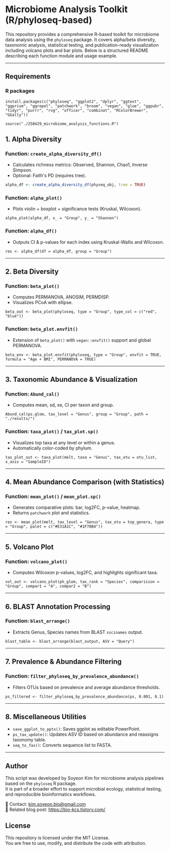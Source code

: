 # Microbiome Analysis Toolkit (R/phyloseq-based)

This repository provides a comprehensive R-based toolkit for microbiome data analysis using the `phyloseq` package. It covers alpha/beta diversity, taxonomic analysis, statistical testing, and publication-ready visualization including volcano plots and bar plots. Below is a structured README describing each function module and usage example.

---

## Requirements

### R packages

```
install.packages(c("phyloseq", "ggplot2", "dplyr", "ggtext", "ggprism", "ggrepel", "patchwork", "broom", "vegan", "glue", "ggpubr", "tidyr", "purrr", "rvg", "officer", "combinat", "RColorBrewer", "GGally"))
```

```
source("./250429_microbiome_analysis_functions.R")
```

## 1. Alpha Diversity

### Function: `create_alpha_diversity_df()`

* Calculates richness metrics: Observed, Shannon, Chao1, Inverse Simpson.
* Optional: Faith's PD (requires tree).

```r
alpha_df <- create_alpha_diversity_df(physeq_obj, tree = TRUE)
```

### Function: `alpha_plot()`

* Plots violin + boxplot + significance tests (Kruskal, Wilcoxon).

```
alpha_plot(alpha_df, x_ = "Group", y_ = "Shannon")
```

### Function: `alpha_df()`

* Outputs CI & p-values for each index using Kruskal-Wallis and Wilcoxon.

```
res <- alpha_df(df = alpha_df, group = "Group")
```

---

## 2. Beta Diversity

### Function: `beta_plot()`

* Computes PERMANOVA, ANOSIM, PERMDISP.
* Visualizes PCoA with ellipse.

```
beta_out <- beta_plot(phyloseq, type = "Group", type_col = c("red", "blue"))
```

### Function: `beta_plot.envfit()`

* Extension of `beta_plot()` with `vegan::envfit()` support and global PERMANOVA.

```
beta_env <- beta_plot.envfit(phyloseq, type = "Group", envfit = TRUE, formula = "Age + BMI", PERMANOVA = TRUE)
```

---

## 3. Taxonomic Abundance & Visualization

### Function: `Abund_cal()`

* Computes mean, sd, se, CI per taxon and group.

```
Abund_cal(ps.glom, tax_level = "Genus", group = "Group", path = "./results/")
```

### Function: `taxa_plot()` / `tax_plot.sp()`

* Visualizes top taxa at any level or within a genus.
* Automatically color-coded by phylum.

```
tax_plot_out <- taxa_plot(melt, taxa = "Genus", tax_otu = otu_list, x_axis = "SampleID")
```

---

## 4. Mean Abundance Comparison (with Statistics)

### Function: `mean_plot()` / `mean_plot.sp()`

* Generates comparative plots: bar, log2FC, p-value, heatmap.
* Returns `patchwork` plot and statistics.

```
res <- mean_plot(melt, tax_level = "Genus", tax_otu = top_genera, type = "Group", palet = c("#E31A1C", "#1F78B4"))
```

---

## 5. Volcano Plot

### Function: `volcano_plot()`

* Computes Wilcoxon p-values, log2FC, and highlights significant taxa.

```
vol_out <- volcano_plot(ph_glom, tax_rank = "Species", comparision = "Group", compar1 = "A", compar2 = "B")
```

---

## 6. BLAST Annotation Processing

### Function: `blast_arrange()`

* Extracts Genus, Species names from BLAST `sscinames` output.

```
blast_table <- blast_arrange(blast_output, ASV = "Query")
```

---

## 7. Prevalence & Abundance Filtering

### Function: `filter_phyloseq_by_prevalence_abundance()`

* Filters OTUs based on prevalence and average abundance thresholds.

```
ps_filtered <- filter_phyloseq_by_prevalence_abundance(ps, 0.001, 0.1)
```

---

## 8. Miscellaneous Utilities

* `save_ggplot_to_pptx()`: Saves ggplot as editable PowerPoint.
* `ps_tax_update()`: Updates ASV ID based on abundance and reassigns taxonomy table.
* `seq_to_fas()`: Converts sequence list to FASTA.

---

## Author
This script was developed by Soyeon Kim for microbiome analysis pipelines based on the `phyloseq` R package.  
It is part of a broader effort to support microbial ecology, statistical testing, and reproducible bioinformatics workflows.

📧 Contact: kim.soyeon.bio@gmail.com   
🔗 Related blog post: https://bio-kcs.tistory.com/

## License
This repository is licensed under the MIT License.  
You are free to use, modify, and distribute the code with attribution. 
